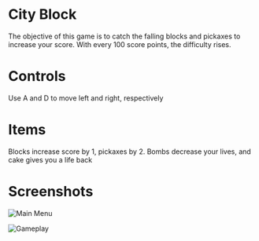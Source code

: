 # City Block
The objective of this game is to catch the falling blocks and pickaxes to increase your score. With every 100 score points, the difficulty rises.

# Controls
Use A and D to move left and right, respectively

# Items
Blocks increase score by 1, pickaxes by 2. Bombs decrease your lives, and cake gives you a life back



# Screenshots
![Main Menu](https://github.com/user-attachments/assets/b92c1651-df45-4584-9cc9-3e75d1d2d5f8)

![Gameplay](https://github.com/user-attachments/assets/d96a8aea-450b-4e79-9027-1439db5544e5)
